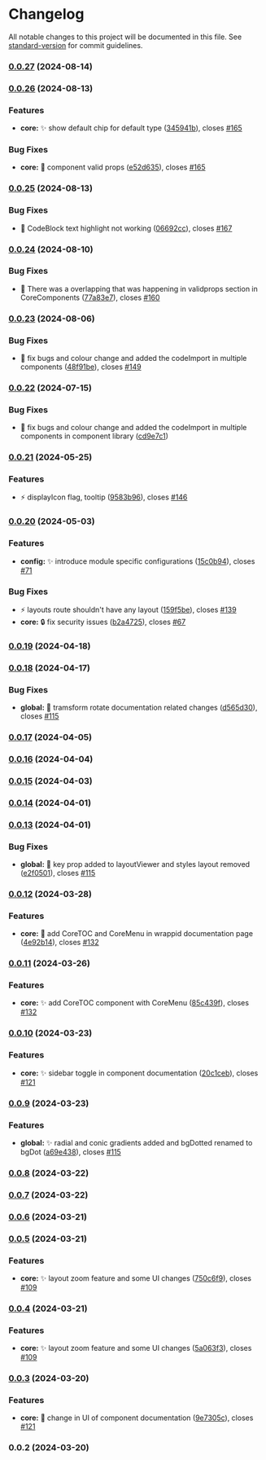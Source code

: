 # Changelog

All notable changes to this project will be documented in this file. See [standard-version](https://github.com/conventional-changelog/standard-version) for commit guidelines.

### [0.0.27](https://https//github.com/wrappid/wrappid-module/compare/v0.0.26...v0.0.27) (2024-08-14)

### [0.0.26](https://https//github.com/wrappid/wrappid-module/compare/v0.0.25...v0.0.26) (2024-08-13)


### Features

* **core:** :sparkles: show default chip for default type ([345941b](https://https//github.com/wrappid/wrappid-module/commit/345941b5129213848cbbf5436c09b9b1095188f4)), closes [#165](https://https//github.com/wrappid/wrappid-module/issues/165)


### Bug Fixes

* **core:** :bug: component valid props ([e52d635](https://https//github.com/wrappid/wrappid-module/commit/e52d63592f2c9e8f7bffdefc480d00e01fcb0099)), closes [#165](https://https//github.com/wrappid/wrappid-module/issues/165)

### [0.0.25](https://https//github.com/wrappid/wrappid-module/compare/v0.0.24...v0.0.25) (2024-08-13)


### Bug Fixes

* :bug: CodeBlock text highlight not working ([06692cc](https://https//github.com/wrappid/wrappid-module/commit/06692ccb122f3aeb1a9c19de9671e1f2518781d2)), closes [#167](https://https//github.com/wrappid/wrappid-module/issues/167)

### [0.0.24](https://https//github.com/wrappid/wrappid-module/compare/v0.0.23...v0.0.24) (2024-08-10)


### Bug Fixes

* :bug: There was a overlapping that was happening in validprops section in CoreComponents ([77a83e7](https://https//github.com/wrappid/wrappid-module/commit/77a83e74469a32198ae0f4e910b6805f88d36786)), closes [#160](https://https//github.com/wrappid/wrappid-module/issues/160)

### [0.0.23](https://https//github.com/wrappid/wrappid-module/compare/v0.0.21...v0.0.23) (2024-08-06)


### Bug Fixes

* :bug: fix bugs and colour change and added the codeImport in multiple components ([48f91be](https://https//github.com/wrappid/wrappid-module/commit/48f91be520e04c749785bb2d5d26fe54a532a6aa)), closes [#149](https://https//github.com/wrappid/wrappid-module/issues/149)

### [0.0.22](https://https//github.com/wrappid/wrappid-module/compare/v0.0.21...v0.0.22) (2024-07-15)


### Bug Fixes

* :bug: fix bugs and colour change and added the codeImport in multiple components in component library ([cd9e7c1](https://https//github.com/wrappid/wrappid-module/commit/cd9e7c149ae0c5e0d05f21f20efc38973f2737d2))

### [0.0.21](https://https//github.com/wrappid/wrappid-module/compare/v0.0.20...v0.0.21) (2024-05-25)


### Features

* :zap: displayIcon flag, tooltip ([9583b96](https://https//github.com/wrappid/wrappid-module/commit/9583b9625b6e3533c5497e8331d350c66fb28f27)), closes [#146](https://https//github.com/wrappid/wrappid-module/issues/146)

### [0.0.20](https://https//github.com/wrappid/wrappid-module/compare/v0.0.19...v0.0.20) (2024-05-03)


### Features

* **config:** :sparkles: introduce module specific configurations ([15c0b94](https://https//github.com/wrappid/wrappid-module/commit/15c0b94bb130efb2495ef33fefbeb66a34d8c344)), closes [#71](https://https//github.com/wrappid/wrappid-module/issues/71)


### Bug Fixes

* :zap: layouts route shouldn't have any layout ([159f5be](https://https//github.com/wrappid/wrappid-module/commit/159f5bedc5dff248fde3987a1f759511d533b259)), closes [#139](https://https//github.com/wrappid/wrappid-module/issues/139)
* **core:** :lock: fix security issues ([b2a4725](https://https//github.com/wrappid/wrappid-module/commit/b2a4725653a97c185ea926243b38c177120482de)), closes [#67](https://https//github.com/wrappid/wrappid-module/issues/67)

### [0.0.19](https://https//github.com/wrappid/wrappid-module/compare/v0.0.18...v0.0.19) (2024-04-18)

### [0.0.18](https://https//github.com/wrappid/wrappid-module/compare/v0.0.17...v0.0.18) (2024-04-17)


### Bug Fixes

* **global:** :bug: tramsform rotate documentation related changes ([d565d30](https://https//github.com/wrappid/wrappid-module/commit/d565d3008bbb7d7ee69aa1840b9a0203818b580e)), closes [#115](https://https//github.com/wrappid/wrappid-module/issues/115)

### [0.0.17](https://https//github.com/wrappid/wrappid-module/compare/v0.0.16...v0.0.17) (2024-04-05)

### [0.0.16](https://https//github.com/wrappid/wrappid-module/compare/v0.0.15...v0.0.16) (2024-04-04)

### [0.0.15](https://https//github.com/wrappid/wrappid-module/compare/v0.0.14...v0.0.15) (2024-04-03)

### [0.0.14](https://https//github.com/wrappid/wrappid-module/compare/v0.0.13...v0.0.14) (2024-04-01)

### [0.0.13](https://https//github.com/wrappid/wrappid-module/compare/v0.0.12...v0.0.13) (2024-04-01)


### Bug Fixes

* **global:** :bug: key prop added to layoutViewer and styles layout removed ([e2f0501](https://https//github.com/wrappid/wrappid-module/commit/e2f0501b1e7e096bb89088555167fbbeddc71ee3)), closes [#115](https://https//github.com/wrappid/wrappid-module/issues/115)

### [0.0.12](https://https//github.com/wrappid/wrappid-module/compare/v0.0.11...v0.0.12) (2024-03-28)


### Features

* **core:** :lipstick: add CoreTOC and CoreMenu in wrappid documentation page ([4e92b14](https://https//github.com/wrappid/wrappid-module/commit/4e92b1455b753686d7bf4442ace65ce778d0be0e)), closes [#132](https://https//github.com/wrappid/wrappid-module/issues/132)

### [0.0.11](https://https//github.com/wrappid/wrappid-module/compare/v0.0.10...v0.0.11) (2024-03-26)


### Features

* **core:** :sparkles: add CoreTOC component with CoreMenu ([85c439f](https://https//github.com/wrappid/wrappid-module/commit/85c439f99fa9c6b7ffb2291889b0556be66fcd0b)), closes [#132](https://https//github.com/wrappid/wrappid-module/issues/132)

### [0.0.10](https://https//github.com/wrappid/wrappid-module/compare/v0.0.9...v0.0.10) (2024-03-23)


### Features

* **core:** :sparkles: sidebar toggle in component documentation ([20c1ceb](https://https//github.com/wrappid/wrappid-module/commit/20c1cebcbed61ed769709593c78c7c0c4d83b3c6)), closes [#121](https://https//github.com/wrappid/wrappid-module/issues/121)

### [0.0.9](https://https//github.com/wrappid/wrappid-module/compare/v0.0.8...v0.0.9) (2024-03-23)


### Features

* **global:** :sparkles: radial and conic gradients added and bgDotted renamed to bgDot ([a69e438](https://https//github.com/wrappid/wrappid-module/commit/a69e4387af42a5524f8d354843ad8971dd475747)), closes [#115](https://https//github.com/wrappid/wrappid-module/issues/115)

### [0.0.8](https://https//github.com/wrappid/wrappid-module/compare/v0.0.7...v0.0.8) (2024-03-22)

### [0.0.7](https://https//github.com/wrappid/wrappid-module/compare/v0.0.6...v0.0.7) (2024-03-22)

### [0.0.6](https://https//github.com/wrappid/wrappid-module/compare/v0.0.5...v0.0.6) (2024-03-21)

### [0.0.5](https://https//github.com/wrappid/wrappid-module/compare/v0.0.4...v0.0.5) (2024-03-21)


### Features

* **core:** :sparkles: layout zoom feature and some UI changes ([750c6f9](https://https//github.com/wrappid/wrappid-module/commit/750c6f9636af1fc55d61d377036d4581fe43e427)), closes [#109](https://https//github.com/wrappid/wrappid-module/issues/109)

### [0.0.4](https://https//github.com/wrappid/wrappid-module/compare/v0.0.3...v0.0.4) (2024-03-21)


### Features

* **core:** :sparkles: layout zoom feature and some UI changes ([5a063f3](https://https//github.com/wrappid/wrappid-module/commit/5a063f37716393cd90504aef58fec7abc01fcd50)), closes [#109](https://https//github.com/wrappid/wrappid-module/issues/109)

### [0.0.3](https://https//github.com/wrappid/wrappid-module/compare/v0.0.2...v0.0.3) (2024-03-20)


### Features

* **core:** :lipstick: change in UI of component documentation ([9e7305c](https://https//github.com/wrappid/wrappid-module/commit/9e7305cad3d997526726432f71cbbf50b9e120a9)), closes [#121](https://https//github.com/wrappid/wrappid-module/issues/121)

### 0.0.2 (2024-03-20)
